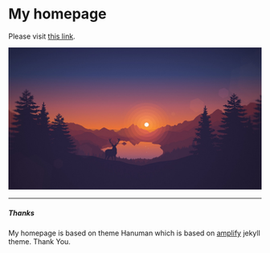 # My homepage

Please visit [this link](https://dicklitq.github.io/).

![homepage cover](assets/images/radhakrishna.jpg)

--------

##### Thanks
My homepage is based on theme Hanuman which is based on [amplify](https://github.com/ageitgey/amplify) jekyll theme. Thank You.

